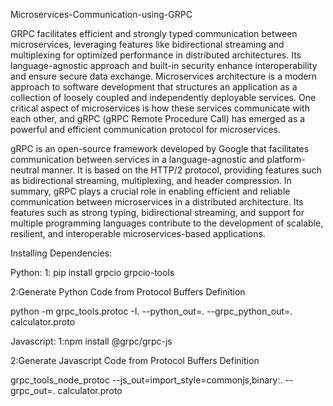 Microservices-Communication-using-GRPC

GRPC facilitates efficient and strongly typed communication between microservices, leveraging features like bidirectional streaming and multiplexing for optimized performance in distributed architectures. Its language-agnostic approach and built-in security enhance interoperability and ensure secure data exchange. Microservices architecture is a modern approach to software development that structures an application as a collection of loosely coupled and independently deployable services. One critical aspect of microservices is how these services communicate with each other, and gRPC (gRPC Remote Procedure Call) has emerged as a powerful and efficient communication protocol for microservices.

gRPC is an open-source framework developed by Google that facilitates communication between services in a language-agnostic and platform-neutral manner. It is based on the HTTP/2 protocol, providing features such as bidirectional streaming, multiplexing, and header compression.
In summary, gRPC plays a crucial role in enabling efficient and reliable communication between microservices in a distributed architecture. Its features such as strong typing, bidirectional streaming, and support for multiple programming languages contribute to the development of scalable, resilient, and interoperable microservices-based applications.

Installing Dependencies:

Python: 1: pip install grpcio grpcio-tools

2:Generate Python Code from Protocol Buffers Definition 

python -m grpc_tools.protoc -I. --python_out=. --grpc_python_out=. calculator.proto

Javascript:
1:npm install @grpc/grpc-js 

2:Generate Javascript Code from Protocol Buffers Definition 

grpc_tools_node_protoc --js_out=import_style=commonjs,binary:. --grpc_out=. calculator.proto

